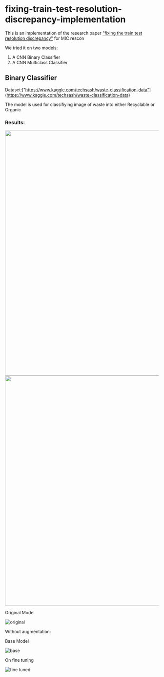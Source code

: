 # fixing-train-test-resolution-discrepancy-implementation
This is an implementation of the research paper ["fixing the train test resolution discrepancy"](https://arxiv.org/pdf/1906.06423.pdf) for MIC rescon

We tried it on two models:
1. A CNN Binary Classifier
2. A CNN Multiclass Classifier

## Binary Classifier

Dataset:["https://www.kaggle.com/techsash/waste-classification-data"](https://www.kaggle.com/techsash/waste-classification-data)

The model is used for classifiying image of waste into either Recyclable or Organic

### Results:
<img src="https://github.com/GAmuzak/fixing-train-test-resolution-discrepancy-implementation/blob/main/Binary%20Classification-%20FixRes/results/table.png" height="800"/>

<img src="https://github.com/GAmuzak/fixing-train-test-resolution-discrepancy-implementation/blob/main/Binary%20Classification-%20FixRes/results/table2.png" height="750"/>

Original Model

![original](https://github.com/GAmuzak/fixing-train-test-resolution-discrepancy-implementation/blob/main/Binary%20Classification-%20FixRes/results/original.png)

Without augmentation:

Base Model

![base](https://github.com/GAmuzak/fixing-train-test-resolution-discrepancy-implementation/blob/main/Binary%20Classification-%20FixRes/results/no%20aug%20base%20model.png)

On fine tuning

![fine tuned](https://github.com/GAmuzak/fixing-train-test-resolution-discrepancy-implementation/blob/main/Binary%20Classification-%20FixRes/results/no%20aug%20fine%20tuning%20same.png)
